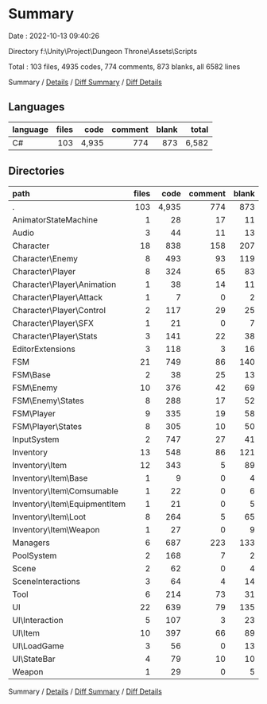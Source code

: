 # Summary

Date : 2022-10-13 09:40:26

Directory f:\\Unity\\Project\\Dungeon Throne\\Assets\\Scripts

Total : 103 files,  4935 codes, 774 comments, 873 blanks, all 6582 lines

Summary / [Details](details.md) / [Diff Summary](diff.md) / [Diff Details](diff-details.md)

## Languages
| language | files | code | comment | blank | total |
| :--- | ---: | ---: | ---: | ---: | ---: |
| C# | 103 | 4,935 | 774 | 873 | 6,582 |

## Directories
| path | files | code | comment | blank | total |
| :--- | ---: | ---: | ---: | ---: | ---: |
| . | 103 | 4,935 | 774 | 873 | 6,582 |
| AnimatorStateMachine | 1 | 28 | 17 | 11 | 56 |
| Audio | 3 | 44 | 11 | 13 | 68 |
| Character | 18 | 838 | 158 | 207 | 1,203 |
| Character\\Enemy | 8 | 493 | 93 | 119 | 705 |
| Character\\Player | 8 | 324 | 65 | 83 | 472 |
| Character\\Player\\Animation | 1 | 38 | 14 | 11 | 63 |
| Character\\Player\\Attack | 1 | 7 | 0 | 2 | 9 |
| Character\\Player\\Control | 2 | 117 | 29 | 25 | 171 |
| Character\\Player\\SFX | 1 | 21 | 0 | 7 | 28 |
| Character\\Player\\Stats | 3 | 141 | 22 | 38 | 201 |
| EditorExtensions | 3 | 118 | 3 | 16 | 137 |
| FSM | 21 | 749 | 86 | 140 | 975 |
| FSM\\Base | 2 | 38 | 25 | 13 | 76 |
| FSM\\Enemy | 10 | 376 | 42 | 69 | 487 |
| FSM\\Enemy\\States | 8 | 288 | 17 | 52 | 357 |
| FSM\\Player | 9 | 335 | 19 | 58 | 412 |
| FSM\\Player\\States | 8 | 305 | 10 | 50 | 365 |
| InputSystem | 2 | 747 | 27 | 41 | 815 |
| Inventory | 13 | 548 | 86 | 121 | 755 |
| Inventory\\Item | 12 | 343 | 5 | 89 | 437 |
| Inventory\\Item\\Base | 1 | 9 | 0 | 4 | 13 |
| Inventory\\Item\\Comsumable | 1 | 22 | 0 | 6 | 28 |
| Inventory\\Item\\EquipmentItem | 1 | 21 | 0 | 5 | 26 |
| Inventory\\Item\\Loot | 8 | 264 | 5 | 65 | 334 |
| Inventory\\Item\\Weapon | 1 | 27 | 0 | 9 | 36 |
| Managers | 6 | 687 | 223 | 133 | 1,043 |
| PoolSystem | 2 | 168 | 7 | 2 | 177 |
| Scene | 2 | 62 | 0 | 4 | 66 |
| SceneInteractions | 3 | 64 | 4 | 14 | 82 |
| Tool | 6 | 214 | 73 | 31 | 318 |
| UI | 22 | 639 | 79 | 135 | 853 |
| UI\\Interaction | 5 | 107 | 3 | 23 | 133 |
| UI\\Item | 10 | 397 | 66 | 89 | 552 |
| UI\\LoadGame | 3 | 56 | 0 | 13 | 69 |
| UI\\StateBar | 4 | 79 | 10 | 10 | 99 |
| Weapon | 1 | 29 | 0 | 5 | 34 |

Summary / [Details](details.md) / [Diff Summary](diff.md) / [Diff Details](diff-details.md)
